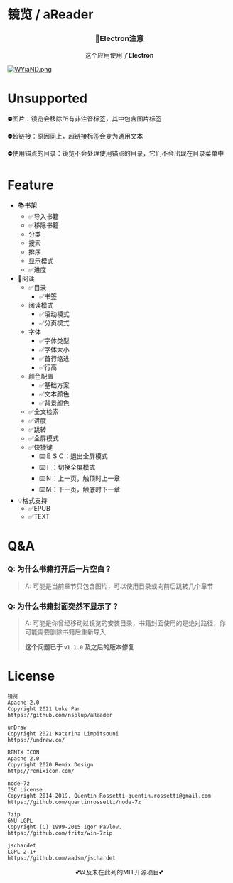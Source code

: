 # 镜览 / aReader

<h3 align="center">🚸Electron注意</h3>

<p align="center">这个应用使用了<b>Electron</b></p>

[![WYiaND.png](https://z3.ax1x.com/2021/07/19/WYiaND.png)](https://imgtu.com/i/WYiaND)

# Unsupported

⛔图片：镜览会移除所有非注音标签，其中包含图片标签

⛔超链接：原因同上，超链接标签会变为通用文本

⛔使用锚点的目录：镜览不会处理使用锚点的目录，它们不会出现在目录菜单中

# Feature

- 📚书架
  - ✅导入书籍
  - ✅移除书籍
  - 分类
  - 搜索
  - 排序
  - 显示模式
  - ✅进度
- 📖阅读
  - ✅目录
    - ✅书签
  - 阅读模式
    - ✅滚动模式
    - ✅分页模式
  - 字体
    - ✅字体类型
    - ✅字体大小
    - ✅首行缩进
    - ✅行高
  - 颜色配置
    - ✅基础方案
    - ✅文本颜色
    - ✅背景颜色
  - ✅全文检索
  - ✅进度
  - ✅跳转
  - ✅全屏模式
  - ✅快捷键
    - ⌨️ＥＳＣ：退出全屏模式
    - ⌨️Ｆ：切换全屏模式
    - ⌨️Ｎ：上一页，触顶时上一章
    - ⌨️Ｍ：下一页，触底时下一章
- 💡格式支持
  - ✅EPUB
  - ✅TEXT

# Q&A

### Q: 为什么书籍打开后一片空白？

> A: 可能是当前章节只包含图片，可以使用目录或向前后跳转几个章节

### Q: 为什么书籍封面突然不显示了？

> A: 可能是你曾经移动过镜览的安装目录，书籍封面使用的是绝对路径，你可能需要删除书籍后重新导入
>
> **这个问题已于  `v1.1.0` 及之后的版本修复**

# License
```
镜览
Apache 2.0
Copyright 2021 Luke Pan
https://github.com/nsplup/aReader

unDraw
Copyright 2021 Katerina Limpitsouni
https://undraw.co/

REMIX ICON
Apache 2.0
Copyright 2020 Remix Design
http://remixicon.com/

node-7z
ISC License
Copyright 2014-2019, Quentin Rossetti quentin.rossetti@gmail.com
https://github.com/quentinrossetti/node-7z

7zip
GNU LGPL
Copyright (C) 1999-2015 Igor Pavlov.
https://github.com/fritx/win-7zip

jschardet
LGPL-2.1+
https://github.com/aadsm/jschardet
```
<p align="center">💕以及未在此列的MIT开源项目💕</p>
